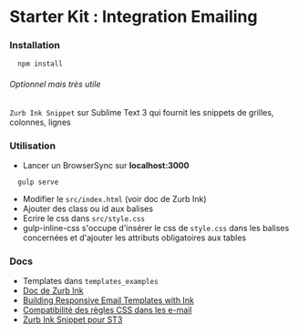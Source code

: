 # Starter Kit : Integration Emailing

### Installation
```
  npm install
```

###### Optionnel mais très utile 
`Zurb Ink Snippet` sur Sublime Text 3 qui fournit les snippets de grilles, colonnes, lignes 

### Utilisation

- Lancer un BrowserSync sur **localhost:3000**
```
  gulp serve
```
- Modifier le `src/index.html` (voir doc de Zurb Ink)
- Ajouter des class ou id aux balises
- Ecrire le css dans `src/style.css`
- gulp-inline-css s'occupe d'insérer le css de `style.css` dans les balises concernées et d'ajouter les attributs obligatoires aux tables


### Docs
- Templates dans `templates_examples`
- [Doc de Zurb Ink](http://foundation.zurb.com/emails/docs.html)
- [Building Responsive Email Templates with Ink](https://scotch.io/tutorials/building-responsive-email-templates-with-ink)
- [Compatibilité des règles CSS dans les e-mail](https://www.campaignmonitor.com/css/)
- [Zurb Ink Snippet pour ST3](https://packagecontrol.io/packages/Zurb%20Ink%20Snippets)
